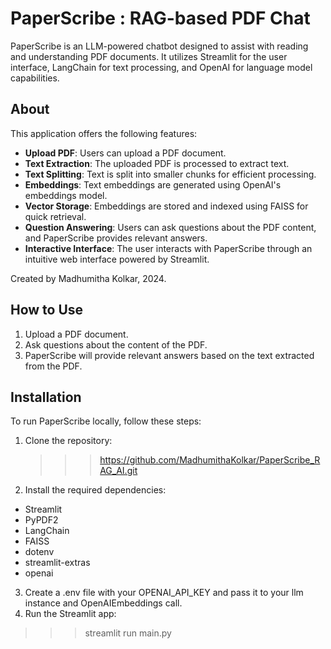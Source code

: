 # PaperScribe : RAG-based PDF Chat

PaperScribe is an LLM-powered chatbot designed to assist with reading and understanding PDF documents. It utilizes Streamlit for the user interface, LangChain for text processing, and OpenAI for language model capabilities.

## About

This application offers the following features:
- **Upload PDF**: Users can upload a PDF document.
- **Text Extraction**: The uploaded PDF is processed to extract text.
- **Text Splitting**: Text is split into smaller chunks for efficient processing.
- **Embeddings**: Text embeddings are generated using OpenAI's embeddings model.
- **Vector Storage**: Embeddings are stored and indexed using FAISS for quick retrieval.
- **Question Answering**: Users can ask questions about the PDF content, and PaperScribe provides relevant answers.
- **Interactive Interface**: The user interacts with PaperScribe through an intuitive web interface powered by Streamlit.

Created by Madhumitha Kolkar, 2024.

## How to Use

1. Upload a PDF document.
2. Ask questions about the content of the PDF.
3. PaperScribe will provide relevant answers based on the text extracted from the PDF.

## Installation

To run PaperScribe locally, follow these steps:

1. Clone the repository:
   >>>https://github.com/MadhumithaKolkar/PaperScribe_RAG_AI.git

3. Install the required dependencies:
- Streamlit
- PyPDF2
- LangChain
- FAISS
- dotenv
- streamlit-extras
- openai

3. Create a .env file with your OPENAI_API_KEY and pass it to your llm instance and OpenAIEmbeddings call.
4. Run the Streamlit app:
>>> streamlit run main.py
